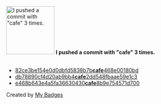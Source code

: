 <img src="https://my-badges.github.io/my-badges/cafe-commit.png" alt="I pushed a commit with &quot;cafe&quot; 3 times." title="I pushed a commit with &quot;cafe&quot; 3 times." width="128">
<strong>I pushed a commit with &quot;cafe&quot; 3 times.</strong>
<br><br>

- <a href="https://github.com/ankudinov/avd-all-in-one-container/commit/82ce3be154e0d0dbfd5838b7bcafe468e00180bd">82ce3be154e0d0dbfd5838b7b<strong>cafe</strong>468e00180bd</a>
- <a href="https://github.com/ankudinov/vscode-devcontainers-intro/commit/db78890cf4d20ab9bb4cafe2dd548fbaae59e1c3">db78890cf4d20ab9bb4<strong>cafe</strong>2dd548fbaae59e1c3</a>
- <a href="https://github.com/ankudinov/PyConf/commit/e468b643e4a5fa36630430cafe8b9e754571d700">e468b643e4a5fa36630430<strong>cafe</strong>8b9e754571d700</a>


Created by <a href="https://github.com/my-badges/my-badges">My Badges</a>